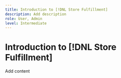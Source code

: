 ```yaml
---
title: Introduction to [!DNL Store Fulfillment]
description: Add description
role: User, Admin
level: Intermediate
---
```

# Introduction to [!DNL Store Fulfillment]

Add content
